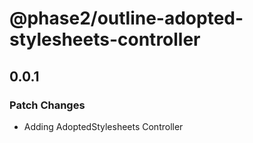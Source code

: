# @phase2/outline-adopted-stylesheets-controller

## 0.0.1

### Patch Changes

- Adding AdoptedStylesheets Controller
